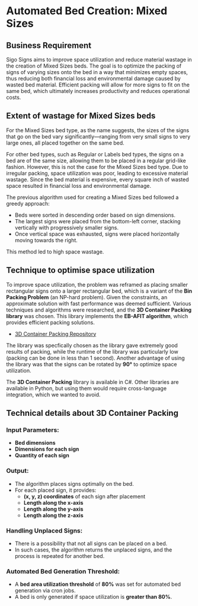 
# Automated Bed Creation: Mixed Sizes

## Business Requirement

Sigo Signs aims to improve space utilization and reduce material wastage in the creation of Mixed Sizes beds. The goal is to optimize the packing of signs of varying sizes onto the bed in a way that minimizes empty spaces, thus reducing both financial loss and environmental damage caused by wasted bed material. Efficient packing will allow for more signs to fit on the same bed, which ultimately increases productivity and reduces operational costs.

## Extent of wastage for Mixed Sizes beds

For the Mixed Sizes bed type, as the name suggests, the sizes of the signs that go on the bed vary significantly—ranging from very small signs to very large ones, all placed together on the same bed.

For other bed types, such as Regular or Labels bed types, the signs on a bed are of the same size, allowing them to be placed in a regular grid-like fashion. However, this is not the case for the Mixed Sizes bed type. Due to irregular packing, space utilization was poor, leading to excessive material wastage. Since the bed material is expensive, every square inch of wasted space resulted in financial loss and environmental damage.

The previous algorithm used for creating a Mixed Sizes bed followed a greedy approach:

-   Beds were sorted in descending order based on sign dimensions.
-   The largest signs were placed from the bottom-left corner, stacking vertically with progressively smaller signs.
-   Once vertical space was exhausted, signs were placed horizontally moving towards the right.

This method led to high space wastage.

## Technique to optimise space utilization
To improve space utilization, the problem was reframed as placing smaller rectangular signs onto a larger rectangular bed, which is a variant of the **Bin Packing Problem** (an NP-hard problem). Given the constraints, an approximate solution with fast performance was deemed sufficient. Various techniques and algorithms were researched, and the **3D Container Packing library** was chosen. This library implements the **EB-AFIT algorithm**, which provides efficient packing solutions. 
 - [3D Container Packing Repository](https://github.com/davidmchapman/3DContainerPacking/tree/master)

The library was specfically chosen as the library gave extremely good results of packing, while the runtime of the library was particularly low (packing can be done in less than 1 second). Another advantage of using the library was that the signs can be rotated by **90°** to optimize space utilization. 

The **3D Container Packing** library is available in C#. Other libraries are available in Python, but using them would require cross-language integration, which we wanted to avoid.

## Technical details about 3D Container Packing  

### Input Parameters:

-   **Bed dimensions**
-   **Dimensions for each sign**
-   **Quantity of each sign**

### Output:

-   The algorithm places signs optimally on the bed.
-   For each placed sign, it provides:
    -   **(x, y, z) coordinates** of each sign after placement
    -   **Length along the x-axis**
    -   **Length along the y-axis**
    -   **Length along the z-axis**

### Handling Unplaced Signs:

-   There is a possibility that not all signs can be placed on a bed.
-   In such cases, the algorithm returns the unplaced signs, and the process is repeated for another bed.

### Automated Bed Generation Threshold:

-   A **bed area utilization threshold** of **80%** was set for automated bed generation via cron jobs.
-   A bed is only generated if space utilization is **greater than 80%**.
